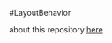 #LayoutBehavior

about this repository [here](https://qiita.com/kurramkurram/items/32b5b208c2ddb6ff4f51)